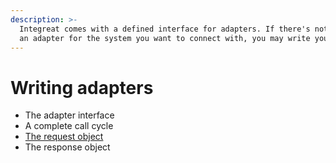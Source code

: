 ```yaml
---
description: >-
  Integreat comes with a defined interface for adapters. If there's not already
  an adapter for the system you want to connect with, you may write your own.
---
```


# Writing adapters

* The adapter interface
* A complete call cycle
* [The request object](untitled.md)
* The response object



